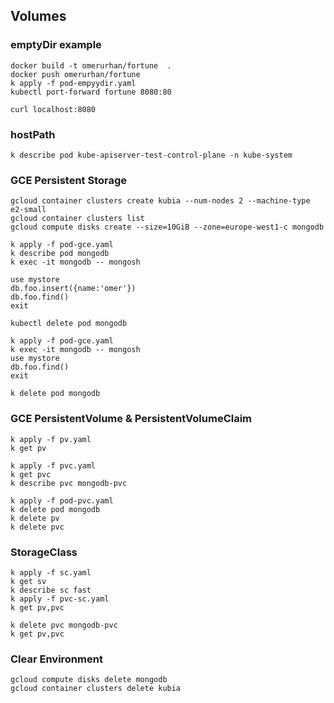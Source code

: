 ## Volumes

### emptyDir example
```
docker build -t omerurhan/fortune  .
docker push omerurhan/fortune
k apply -f pod-empyydir.yaml 
kubectl port-forward fortune 8080:80

curl localhost:8080
```

### hostPath 
```
k describe pod kube-apiserver-test-control-plane -n kube-system
```

### GCE Persistent Storage
```
gcloud container clusters create kubia --num-nodes 2 --machine-type e2-small
gcloud container clusters list 
gcloud compute disks create --size=10GiB --zone=europe-west1-c mongodb

k apply -f pod-gce.yaml
k describe pod mongodb 
k exec -it mongodb -- mongosh

use mystore
db.foo.insert({name:'omer'})
db.foo.find()
exit 

kubectl delete pod mongodb

k apply -f pod-gce.yaml
k exec -it mongodb -- mongosh
use mystore
db.foo.find()
exit

k delete pod mongodb
```

### GCE PersistentVolume & PersistentVolumeClaim
```
k apply -f pv.yaml
k get pv

k apply -f pvc.yaml 
k get pvc
k describe pvc mongodb-pvc

k apply -f pod-pvc.yaml
k delete pod mongodb
k delete pv 
k delete pvc
```

### StorageClass
```
k apply -f sc.yaml
k get sv
k describe sc fast 
k apply -f pvc-sc.yaml
k get pv,pvc

k delete pvc mongodb-pvc
k get pv,pvc
```

### Clear Environment

```
gcloud compute disks delete mongodb
gcloud container clusters delete kubia

```
